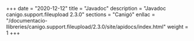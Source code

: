 +++
date        = "2020-12-12"
title       = "Javadoc"
description = "Javadoc canigo.support.fileupload 2.3.0"
sections    = "Canigó"
enllac		= "/documentacio-llibreries/canigo.support.fileupload/2.3.0/site/apidocs/index.html"
weight		= 1
+++
